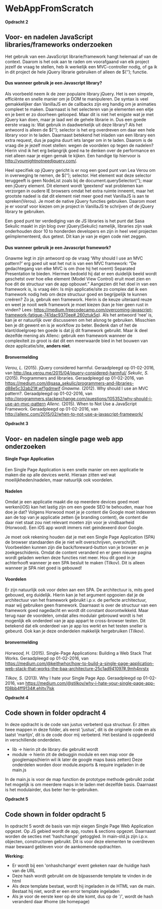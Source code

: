 # WebAppFromScratch

**Opdracht 2**
## Voor- en nadelen JavaScript libraries/frameworks onderzoeken 
Het gebruik van een JavaScript librarie/framework hangt helemaal af van de context. Daarom is het ook aan te raden om voorafgaand van elk project jezelf de vraag te stellen, heb ik werkelijk een MVC-controller nodig, of ga ik in dit project de hele jQuery librarie gebruiken of alleen de $(‘’); functie.

#### Dus wanneer gebruik je een Javascript library?
Als voorbeeld neem ik de zeer populaire library jQuery. Het is een simpele, efficiënte en snelle manier om je DOM te manipuleren. De syntax is veel gemakkelijker dan VanillaJS en de callbacks zijn erg handig om je animaties compleet te maken. Daarnaast is het selecteren van je elementen een eitje en je bent er zo doorheen gelooped. 
Maar dit is niet het enigste wat je met jQuery kan doen, maar je laad wel de gehele librarie in. Dus een goede eerste vraag is: Wat gebruik in daadwerkelijk uit deze library? Als het antwoord is alleen de $(‘’); selector is het erg overdreven om daar een hele library voor in te laden. Daarnaast betekend het inladen van een library een extra request, dus je pagina duurt iets langer om in te laden. 
Daarom is de vraag die je jezelf moet stellen: wegen de voordelen op tegen de nadelen? Hierin vind ik het erg belangrijk goed na te denken over de performance en niet alleen naar je eigen gemak te kijken. Een handige tip hiervoor is http://youmightnotneedjquery.com/. 

Heel specifiek op jQuery gericht is er nog een goed punt van Lea Verou om in overweging te nemen, de $(‘’); selector. Het element wat deze selector teruggeeft is geen NodeList zoals bij de document.querySelector(‘’); maar een jQuery element. Dit element wordt ‘geextend’ wat problemen kan verzorgen in oudere IE browsers omdat het extra ruimte inneemt, maar het grootste nadeel is dat dit element niet meer goed met VanillaJS is aan te spreken(Verou). Je moet de native jQuery functies gebruiken. Daarom moet je er vooraf voor kiezen om je project in VanillaJS te schrijven of de jQuery library te gebruiken.

Een goed punt ter verdediging van de JS libraries is het punt dat Sasa Sekulic maakt in zijn blog over jQuery(Sekulic) namelijk, libraries zijn vaak onderhouden door 10 to honderden developers en zijn in heel veel projecten geïmplementeerd, dus getest. Dit kan je van je eigen code niet zeggen.

#### Dus wanneer gebruik je een Javascript framework?
Gnawme legt in zijn antwoord op de vraag ‘Why should I use an MVC pattern?’ erg goed uit wat het nut is van een MVC framework: “De gedachtegang van elke MVC is om (hoe hij het noemt) Separated Presentation te bieden. Hiermee bedoeld hij dat er een duidelijk beeld wordt geschetst over hoe elke element (Model View Control) eruit moet zien en hoe dit de structuur van de app opbouwt.” Aangezien dit het doel in van een framework is, is vraag één: Is mijn applicatie/site zo complex dat ik een framework nodig heb om deze structuur goed en begrijpelijk te kunnen creëren? Zo ja, gebruik een framework. Hierin is de keuze uiteraard reuze en weet je nooit welk framework je moet kiezen (kan je hier geen rust in vinden? Lees: https://medium.freecodecamp.com/overcoming-javascript-framework-fatigue-741dac9370ee#.260ztuk5q).
Als het antwoord ‘nee’ is, kan je er natuurlijk over discusseren om het alsnog te gebruiken. Misschien ben je dit gewent en is je workflow zo beter. Bedenk dan of het de klant/doelgroep ten goede is dat jij dit framework gebruikt. 
Maar ik deel dezelfde mening als Allenc: gebruik een framework wanneer de complexiteit zo groot is dat dit een meerwaarde bied in het bouwen van deze applicatie/site, **anders niet**.

#### Bronvermelding
*Verou, L.* (2015). jQuery considered harmful. Geraadpleegd op 01-02-2016, van http://lea.verou.me/2015/04/jquery-considered-harmful/
*Sekulic, S.* (2015). Programmers and libraries. Geraadpleegd op 01-02-2016, van https://medium.com/@sasa_sekulic/programmers-and-libraries-d88e5c32ab21#.wf1gdmwjf 
*Gnawme.* (2012). Why should I use an MVC pattern?. Geraadpleegd op 01-02-2016, van http://programmers.stackexchange.com/questions/105352/why-should-i-use-an-mvc-pattern
*Allenc.* (2015). When to Not Use a JavaScript Framework. Geraadpleegd op 01-02-2016, van http://allenc.com/2015/02/when-to-not-use-a-javascript-framework/ 



**Opdracht 3**
## Voor- en nadelen single page web app onderzoeken 
#### Single Page Application
Een Single Page Application is een snelle manier om een applicatie te maken die op alle devices werkt. Hieraan zitten wel wat moeilijkheden/nadelen, maar natuurlijk ook voordelen.

#### Nadelen
Omdat je een applicatie maakt die op meerdere devices goed moet werken(iOS) kan het lastig zijn om een goede SEO te behouden, maar hoe doe je dat? Volgens Horwood moet je je content die Google moet indexeren aan de top van je applicatie zetten (je branding content), de content die daar niet staat zou niet relevant moeten zijn voor je vindbaarheid (Horwood). Een iOS app wordt immers niet geindexeerd door Google.

Je moet ook rekening houden dat je met een Single Page Application (SPA) de browser standaarden die je niet wilt overschrijven, overschrijft. Voorbeelden kunnen zijn die back/foreward-button van je browser en je zoekgeschidenis. Omdat de content veranderd en er geen nieuwe pagina wordt geladen werken deze functies niet meer. Hou dit goed in je achterhooft wanneer je een SPA besluit te maken (Tilkov). Dit is alleen wanneer je SPA niet goed is gebouwd!

#### Voordelen
Er zijn natuurlijk ook voor delen aan een SPA. De architectuur is, mits goed gebouwd, erg duidelijk. Hierin kan je het argument opgooien dat je de architectuur van het framework gebruikt i.p.v. de perfecte architectuur, maar wij gebruiken geen framework. Daarnaast is over de structuur van een framework goed nagedacht en wordt dit constant doorontwikkeld. 
Maar terug naar de voordelen, omdat alles modulair gebrouwd wordt is het mogenlijk elk onderdeel van je app appart te cross-browser testen. Dit betekend dat elk onderdeel van je app los werkt en het testen sneller is gebeurd. Ook kan je deze onderdelen makkelijk hergebruiken (Tilkov). 

#### bronvermelding
*Horwood, H.* (2015). Single-Page Applications: Building a Web Stack That Works. Geraadpleegd op 01-02-2016, van https://medium.com/@keithwhor/how-to-build-a-single-page-application-web-stack-that-works-the-baa-architecture-25c1ad941097#.9mh4nrstx

*Tilkov, S.* (2013). Why I hate your Single Page App. Geraadpleegd op 01-02-2016, van https://medium.com/@stilkov/why-i-hate-your-single-page-app-f08bb4ff9134#.ehltv7lsk

**Opdracht 4**
## Code shown in folder opdracht 4
In deze opdracht is de code van justus verbeterd qua structuur. Er zitten twee mappen in deze folder, als eerst 'justus', dit is de originele code en als laatst 'martijn', dit is de code door mij verbeterd. 
Het bestand is opgedeeld in verschillende onderdelen. 
* lib -> hierin zit de library die gebruikt wordt
* module -> hierin zit de debuggin module en een map voor de googlemaps(hierin wil ik later de google maps basis zetten)
Deze onderdelen worden door module.exports & require ingeladen in de main.js

In de main.js is voor de map function de prototype methode gebruikt zodat het mogelijk is om meerdere maps in te laden met dezelfde basis. Daarnaast is het modulairder, dus beter her-te-gebruiken.

**Opdracht 5**
## Code shown in folder opdracht 5
In opdracht 5 wordt de basis van mijn eiegen Single Page Web Application opgezet.
Op JS gebied wordt de app, routes & sections opgezet. Daarnaast worden de secties met 'hashchange' getoggled.
In main-old.js zijn i.p.v. objecten, constructoren gebruikt. Dit is voor deze elementen te overdreven maar bewaard gebleven voor de aankomende opdrachten.

**Werking:**
* Er wordt bij een 'onhashchange' event gekeken naar de huidige hash van de URL
* Deze hash wordt gebruikt om de bijpassende template te vinden in de html
* Als deze template bestaat, wordt hij ingeladen in de HTML van de main. Bestaat hij niet, wordt er een error template ingeladen
* Als je voor de eerste keer op de site komt, dus op de '/', wordt de hash veranderd daar #home (de homepage)


